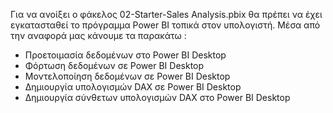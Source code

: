 Για να ανοίξει ο φάκελος 02-Starter-Sales Analysis.pbix θα πρέπει να έχει εγκατασταθεί το πρόγραμμα Power BI τοπικά στον υπολογιστή. 
Μέσα από την αναφορά μας κάνουμε τα παρακάτω :
- Προετοιμασία δεδομένων στο Power BI Desktop
- Φόρτωση δεδομένων σε Power BI Desktop
- Μοντελοποίηση δεδομένων σε Power BI Desktop
- Δημιουργία υπολογισμών DAX σε Power BI Desktop
- Δημιουργία σύνθετων υπολογισμών DAX στο Power BI Desktop
